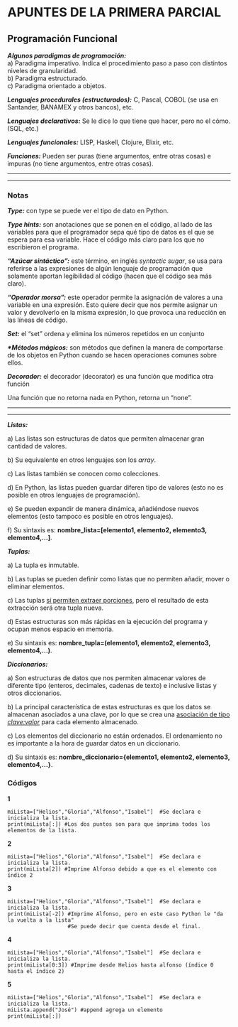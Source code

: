 # APUNTES DE LA PRIMERA PARCIAL
## Programación Funcional
***Algunos paradigmas de programación:***     
a) Paradigma imperativo. Indica el procedimiento paso a paso con distintos niveles de granularidad.  
b) Paradigma estructurado.  
c) Paradigma orientado a objetos.  
<p><em><strong>Lenguajes procedurales (estructurados):</strong></em> C, Pascal, COBOL (se usa en Santander, BANAMEX y otros bancos), etc.</p>    
<p><em><strong>Lenguajes declarativos:</strong></em> Se le dice lo que tiene que hacer, pero no el cómo. (SQL, etc.)</p>    
<p><em><strong>Lenguajes funcionales:</strong></em> LISP, Haskell, Clojure, Elixir, etc.</p>  
<p><em><strong>Funciones:</strong></em> Pueden ser puras (tiene argumentos, entre otras cosas) e impuras (no tiene argumentos, entre otras cosas).</p>  
<hr>
<hr>
<h3>Notas</h3>
<p><em><strong>Type:</strong></em> con type se puede ver el tipo de dato en Python.</p>  
<p><em><strong>Type hints:</strong></em> son anotaciones que se ponen en el código, al lado de las variables para 
que el programador sepa qué tipo de datos es el que se espera para esa variable. Hace el código más claro para los que no 
escribieron el programa.</p> 
<p><em><strong>“Azúcar sintáctico”:</strong></em> este término, en inglés <em>syntactic sugar</em>, se usa para referirse a las
expresiones de algún lenguaje de programación que solamente aportan legibilidad al código (hacen que el código
sea más claro).</p>  
<p><em><strong>“Operador morsa”:</strong></em> este operador permite la asignación de valores a una variable en una
expresión. Esto quiere decir que nos permite asignar un valor y devolverlo en la misma expresión, lo que provoca una reducción en
las líneas de código.</p>    
<p><em><strong>Set:</strong></em> el “set” ordena y elimina los números repetidos en un conjunto</p>   
<p><em><strong>*Métodos mágicos:</strong></em> son métodos que definen la manera de comportarse de los objetos en Python 
cuando se hacen operaciones comunes sobre ellos.</p>  
<p><em><strong>Decorador:</strong></em> el decorador (decorator) es una función que modifica otra función</p>  
<p>Una función que no retorna nada en Python, retorna un “none”.</p>  
<hr>
<hr>
<em><strong>Listas:</strong></em>
<p>a) Las listas son estructuras de datos que permiten almacenar gran cantidad de valores.</p>
<p>b) Su equivalente en otros lenguajes son los <em>array</em>.</p> 
<p>c) Las listas también se conocen como colecciones.</p>  
<p>d) En Python, las listas pueden guardar diferen tipo de valores (esto no es posible en otros lenguajes de programación).</p>  
<p>e) Se pueden expandir de manera dinámica, añadiéndose nuevos elementos (esto tampoco es posible en otros lenguajes).</p>
<p>f) Su sintaxis es: <strong>nombre_lista=[elemento1, elemento2, elemento3, elemento4,...]</strong>.</p> 

<em><strong>Tuplas:</strong></em>
<p>a) La tupla es inmutable.</p>  
<p>b) Las tuplas se pueden definir como listas que no permiten añadir, mover o eliminar elementos.</p>  
<p>c) Las tuplas <u>sí permiten extraer porciones</u>, pero el resultado de esta extracción será otra tupla nueva.</p>  
<p>d) Estas estructuras son más rápidas en la ejecución del programa y ocupan menos espacio en memoria.</p>  
<p>e) Su sintaxis es: <strong>nombre_tupla=(elemento1, elemento2, elemento3, elemento4,...)</strong>.</p>  

<em><strong>Diccionarios:</strong></em>
<p>a) Son estructuras de datos que nos permiten almacenar valores de diferente tipo (enteros, decimales, cadenas de
texto) e inclusive listas y otros diccionarios.</p>  
<p>b) La principal característica de estas estructuras es que los datos se almacenan asociados a una clave, por lo 
que se crea una <u>asociación de tipo <em>clave:valor</em></u> para cada elemento almacenado.</p> 
<p>c) Los elementos del diccionario no están ordenados. El ordenamiento no es importante a la hora de 
guardar datos en un diccionario.</p>
<p>d) Su sintaxis es: <strong>nombre_diccionario={elemento1, elemento2, elemento3, elemento4,...}</strong>.</p> 
<h3>Códigos</h3>
<p><strong>1</strong></p>
<code>miLista=["Helios","Gloria","Alfonso","Isabel"]  #Se declara e inicializa la lista.
print(miLista[:]) #Los dos puntos son para que imprima todos los elementos de la lista.</code>  
<p><strong>2</strong></p>
<code>miLista=["Helios","Gloria","Alfonso","Isabel"]  #Se declara e inicializa la lista.
print(miLista[2]) #Imprime Alfonso debido a que es el elemento con índice 2</code>
<p><strong>3</strong></p>
<code>miLista=["Helios","Gloria","Alfonso","Isabel"]  #Se declara e inicializa la lista.
print(miLista[-2]) #Imprime Alfonso, pero en este caso Python le "da la vuelta a la lista"
                   #Se puede decir que cuenta desde el final.</code>
<p><strong>4</strong></p>
<code>miLista=["Helios","Gloria","Alfonso","Isabel"]  #Se declara e inicializa la lista.
print(miLista[0:3]) #Imprime desde Helios hasta alfonso (índice 0 hasta el índice 2)</code>
<p><strong>5</strong></p>
<code>miLista=["Helios","Gloria","Alfonso","Isabel"]  #Se declara e inicializa la lista.
miLista.append("José") #append agrega un elemento
print(miLista[:])</code>


